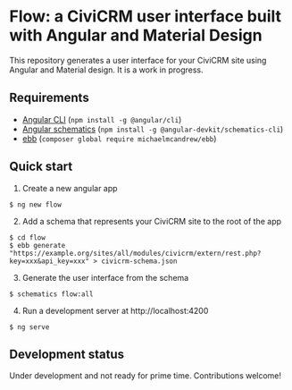 # Flow: a CiviCRM user interface built with Angular and Material Design

This repository generates a user interface for your CiviCRM site using Angular and Material design. It is a work in progress.

## Requirements

- [Angular CLI](https://cli.angular.io/) (`npm install -g @angular/cli`)
- [Angular schematics](https://blog.angular.io/schematics-an-introduction-dc1dfbc2a2b2) (`npm install -g @angular-devkit/schematics-cli`)
- [ebb](https://packagist.org/packages/michaelmcandrew/ebb) (`composer global require michaelmcandrew/ebb`)

## Quick start

1. Create a new angular app

```
$ ng new flow
```

2. Add a schema that represents your CiviCRM site to the root of the app

```
$ cd flow
$ ebb generate "https://example.org/sites/all/modules/civicrm/extern/rest.php?key=xxx&api_key=xxx" > civicrm-schema.json
```

3. Generate the user interface from the schema

```
$ schematics flow:all
```

4. Run a development server at http://localhost:4200

```
$ ng serve
```

## Development status

Under development and not ready for prime time. Contributions welcome!
